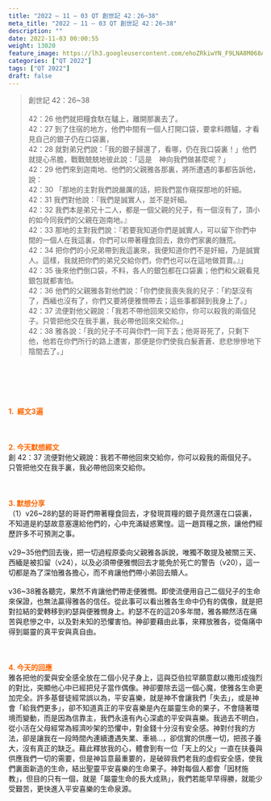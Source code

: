 ```yaml
---
title: "2022 – 11 – 03 QT 創世記 42：26~38"
meta_title: "2022 – 11 – 03 QT 創世記 42：26~38"
description: ""
date: 2022-11-03 00:00:55
weight: 13020
feature_image: https://lh3.googleusercontent.com/ehoZRkiwYN_F9LNA8M068AYxt73EavCZno-PD1cJRuf5BbSkQVUWr3gNEbt5kSs28Pb_Elg17kSrtf9ybWvojWoMV6I4tPM3vGRGDq6GkKkPdL2Gut4QAIw4-uykKUAtNiKgQKntvsU=w800
categories: ["QT 2022"]
tags: ["QT 2022"]
draft: false
---
```


<blockquote>創世記 42：26~38<br />
<br />
42：26 他們就把糧食馱在驢上，離開那裏去了。<br />
42：27 到了住宿的地方，他們中間有一個人打開口袋，要拿料餵驢，才看見自己的銀子仍在口袋裏，<br />
42：28 就對弟兄們說：「我的銀子歸還了，看哪，仍在我口袋裏！」他們就提心吊膽，戰戰兢兢地彼此說：「這是　神向我們做甚麼呢？」<br />
42：29 他們來到迦南地、他們的父親雅各那裏，將所遭遇的事都告訴他，說：<br />
42：30 「那地的主對我們說嚴厲的話，把我們當作窺探那地的奸細。<br />
42：31 我們對他說：『我們是誠實人，並不是奸細。<br />
42：32 我們本是弟兄十二人，都是一個父親的兒子，有一個沒有了，頂小的如今同我們的父親在迦南地。』<br />
42：33 那地的主對我們說：『若要我知道你們是誠實人，可以留下你們中間的一個人在我這裏，你們可以帶著糧食回去，救你們家裏的饑荒。<br />
42：34 把你們的小兄弟帶到我這裏來，我便知道你們不是奸細，乃是誠實人。這樣，我就把你們的弟兄交給你們，你們也可以在這地做買賣。』」<br />
42：35 後來他們倒口袋，不料，各人的銀包都在口袋裏；他們和父親看見銀包就都害怕。<br />
42：36 他們的父親雅各對他們說：「你們使我喪失我的兒子：「約瑟沒有了，西緬也沒有了，你們又要將便雅憫帶去；這些事都歸到我身上了。」<br />
42：37 流便對他父親說：「我若不帶他回來交給你，你可以殺我的兩個兒子。只管把他交在我手裏，我必帶他回來交給你。」<br />
42：38 雅各說：「我的兒子不可與你們一同下去；他哥哥死了，只剩下他，他若在你們所行的路上遭害，那便是你們使我白髮蒼蒼、悲悲慘慘地下陰間去了。」</blockquote><br />
&nbsp;<br />
<br />
&nbsp;<br />
<br />
<span style="color: #ff6600;"><strong>1.  經文3遍</strong></span><br />
<br />
&nbsp;<br />
<br />
<span style="color: #ff6600;"><strong>2. 今天默想經文<br />
</strong></span>創 42：37 流便對他父親說：我若不帶他回來交給你，你可以殺我的兩個兒子。只管把他交在我手裏，我必帶他回來交給你。<br />
<br />
&nbsp;<br />
<br />
<strong><span style="color: #ff6600;">3. 默想分享<br />
</span></strong>（1）v26~28約瑟的哥哥們帶著糧食回去，才發現買糧的銀子竟然還在口袋裏，不知道是約瑟故意塞還給他們的，心中充滿疑惑驚惶。這一趙買糧之旅，讓他們經歷許多不可預測之事。<br />
<br />
v29~35他們回去後，把一切過程原委向父親雅各訴說，唯獨不敢提及被關三天、西緬是被扣留（v24），以及必須帶便雅憫回去才能免於死亡的警告（v20），這一切都是為了深怕雅各擔心，而不肯讓他們帶小弟回去贖人。<br />
<br />
v36~38雅各聽完，果然不肯讓他們帶走便雅憫。即使流便用自己二個兒子的生命來保證，也無法贏得雅各的信任。從此事可以看出雅各生命中仍有的偶像，就是把對拉結的愛轉移到約瑟與便雅憫身上。約瑟不在的這20多年間，雅各顯然活在痛苦與悲慘之中，以及對未知的恐懼害怕。神卻要藉由此事，來釋放雅各，從傷痛中得到屬靈的真平安與真自由。<br />
<br />
&nbsp;<br />
<br />
<strong><span style="color: #ff6600;">4. 今天的回應<br />
</span></strong>雅各把他的愛與安全感全放在二個小兒子身上，這與亞伯拉罕願意獻以撒形成強烈的對比，突顯他心中已經把兒子當作偶像。神卻要除去這一個心魔，使雅各生命更加完全。許多基督徒經常誤以為，平安喜樂，就是神不會讓我們「失去」，或是神會「給我們更多」，卻不知道真正的平安喜樂是內在屬靈生命的果子，不會隨著環境而變動，而是因為信靠主，我們永遠有內心深處的平安與喜樂。我過去不明白，從小活在父母經常為經濟吵架的恐懼中，對金錢十分沒有安全感。神對付我的方法，卻是讓我在一段時間內連續遭遇失業、車禍…，卻信實的供應一切，把孩子養大，沒有真正的缺乏。藉此釋放我的心，體會到有一位「天上的父」一直在扶養與供應我們一切的需要，但是神旨意最重要的，是破碎我們老我的虛假安全感，使我們裏面新造的生命，結出聖靈平安喜樂的生命果子。神對每個人都會「因材施教」，但目的只有一個，就是「屬靈生命的長大成熟」，我們若能早早得勝，就能少受艱苦，更快進入平安喜樂的生命泉源。
        
